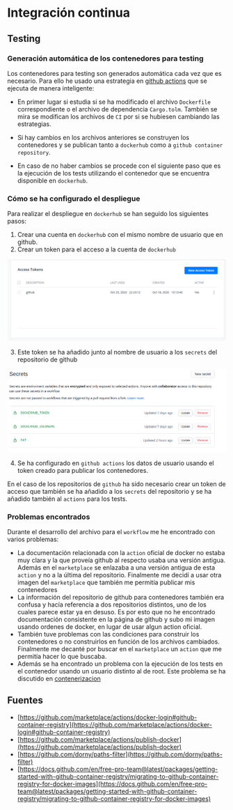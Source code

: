 # Integración continua

## Testing

### Generación automática de los contenedores para testing

Los contenedores para testing son generados automática cada vez que es
necesario. Para ello he usado una estrategia en [github actions](https://github.com/yabirgb/bukhgalter/blob/master/.github/workflows/testing.yml) que se ejecuta 
de manera inteligente:

- En primer lugar si estudia si se ha modificado el archivo `Dockerfile`
   correspondiente o el archivo de dependencia `Cargo.tolm`. También se mira se
   modifican los archivos de `CI` por si se hubiesen cambiando las estrategias.

- Si hay cambios en los archivos anteriores se construyen los contenedores y se
  publican tanto a `dockerhub` como a `github container repository`.

- En caso de no haber cambios se procede con el siguiente paso que es la
  ejecución de los tests utilizando el contenedor que se encuentra disponible en
  `dockerhub`.

### Cómo se ha configurado el despliegue

Para realizar el despliegue en `dockerhub` se han seguido los siguientes pasos:

1. Crear una cuenta en `dockerhub` con el mismo nombre de usuario que en github.
2. Crear un token para el acceso a la cuenta de `dockerhub`

![token de dockerhub](images/dockerhub.png)

3. Este token se ha añadido junto al nombre de usuario a los `secrets` del
   repositorio de github

![secrets](images/secrets.png)

4. Se ha configurado en `github actions` los datos de usuario usando el token
   creado para publicar los contenedores.

En el caso de los repositorios de `github` ha sido necesario crear un token de
acceso que también se ha añadido a los `secrets` del repositorio y se ha añadido
también al `actions` para los tests.

### Problemas encontrados

Durante el desarrollo del archivo para el `workflow` me he encontrado con varios
problemas:

- La documentación relacionada con la `action` oficial de docker no estaba muy
  clara y la que proveía github al respecto usaba una versión antigua. Además en
  el `marketplace` se enlazaba a una versión antigua de esta `action` y no a la última del repositorio. Finalmente me decidí a usar otra imagen del `marketplace` que también
  me permitía publicar mis contenedores
- La información del repositorio de github para contenedores también era confusa
  y hacía referencia a dos repositorios distintos, uno de los cuales parece estar 
  ya en desuso. Es por esto que no he encontrado documentación consistente en la página de github y subo mi imagen usando ordenes de docker, en lugar de usar algun action oficial. 
- También tuve problemas con las condiciones para construir los contenedores o
  no construirlos en función de los archivos cambiados. Finalmente me decanté
  por buscar en el `marketplace` un `action` que me permitía hacer lo que
  buscaba.
- Además se ha encontrado un problema con la ejecución de los tests en el
  contenedor usando un usuario distinto al de root. Este problema se ha 
  discutido en [contenerizacion](contenerizacion.md)

## Fuentes

- [https://github.com/marketplace/actions/docker-login#github-container-registry](https://github.com/marketplace/actions/docker-login#github-container-registry)
- [https://github.com/marketplace/actions/publish-docker](https://github.com/marketplace/actions/publish-docker)
- [https://github.com/dorny/paths-filter](https://github.com/dorny/paths-filter)
- [https://docs.github.com/en/free-pro-team@latest/packages/getting-started-with-github-container-registry/migrating-to-github-container-registry-for-docker-images](https://docs.github.com/en/free-pro-team@latest/packages/getting-started-with-github-container-registry/migrating-to-github-container-registry-for-docker-images)